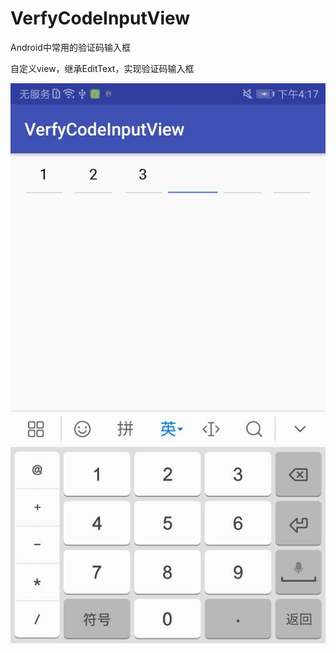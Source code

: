 # VerfyCodeInputView
Android中常用的验证码输入框

自定义view，继承EditText，实现验证码输入框

![image](https://github.com/wangzl12/VerfyCodeInputView/blob/master/img_folder/image1.jpg)
